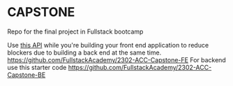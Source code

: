 # CAPSTONE
Repo for the final project in Fullstack bootcamp

Use [this API](https://fakestoreapi.com/) while you're building your front end application to reduce blockers due to building a back end at the same time. https://github.com/FullstackAcademy/2302-ACC-Capstone-FE
For backend use this starter code https://github.com/FullstackAcademy/2302-ACC-Capstone-BE
